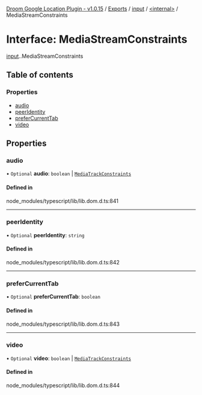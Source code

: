 [Droom Google Location Plugin - v1.0.15](../README.md) / [Exports](../modules.md) / [input](../modules/input.md) / [<internal\>](../modules/input._internal_.md) / MediaStreamConstraints

# Interface: MediaStreamConstraints

[input](../modules/input.md).[<internal>](../modules/input._internal_.md).MediaStreamConstraints

## Table of contents

### Properties

- [audio](input._internal_.MediaStreamConstraints.md#audio)
- [peerIdentity](input._internal_.MediaStreamConstraints.md#peeridentity)
- [preferCurrentTab](input._internal_.MediaStreamConstraints.md#prefercurrenttab)
- [video](input._internal_.MediaStreamConstraints.md#video)

## Properties

### audio

• `Optional` **audio**: `boolean` \| [`MediaTrackConstraints`](input._internal_.MediaTrackConstraints.md)

#### Defined in

node_modules/typescript/lib/lib.dom.d.ts:841

___

### peerIdentity

• `Optional` **peerIdentity**: `string`

#### Defined in

node_modules/typescript/lib/lib.dom.d.ts:842

___

### preferCurrentTab

• `Optional` **preferCurrentTab**: `boolean`

#### Defined in

node_modules/typescript/lib/lib.dom.d.ts:843

___

### video

• `Optional` **video**: `boolean` \| [`MediaTrackConstraints`](input._internal_.MediaTrackConstraints.md)

#### Defined in

node_modules/typescript/lib/lib.dom.d.ts:844
